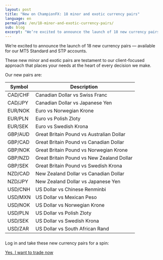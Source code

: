 ```yaml
---
layout: post
title: "New on ChampionFX: 18 minor and exotic currency pairs"
language: en
permalink: /en/18-minor-and-exotic-currency-pairs/
sub: blog
excerpt: "We’re excited to announce the launch of 18 new currency pairs – available for our MT5 Standard and STP accounts..."
---
```

We’re excited to announce the launch of 18 new currency pairs –– available for our MT5 Standard and STP accounts.

These new minor and exotic pairs are testament to our client-focused approach that places your needs at the heart of every decision we make.

Our new pairs are:

<table>
	<thead>
		<tr>
			<th>Symbol</th>
			<th>Description</th>
		</tr>
	</thead>
	<tfoot>
		<tr>
			<th></th>
			<th></th>
		</tr>
	</tfoot>
	<tbody>
		<tr>
			<td>CAD/CHF</td>
			<td>Canadian Dollar vs Swiss Franc</td>
		</tr>
		<tr>
			<td>CAD/JPY</td>
			<td>Canadian Dollar vs Japanese Yen</td>
		</tr>
		<tr>
			<td>EUR/NOK</td>
			<td>Euro vs Norwegian Krone</td>
		</tr>
		<tr>
			<td>EUR/PLN</td>
			<td>Euro vs Polish Zloty</td>
		</tr>
		<tr>
			<td>EUR/SEK</td>
			<td>Euro vs Swedish Krona</td>
		</tr>
		<tr>
			<td>GBP/AUD</td>
			<td>Great Britain Pound vs Australian Dollar</td>
		</tr>
		<tr>
			<td>GBP/CAD</td>
			<td>Great Britain Pound vs Canadian Dollar</td>
		</tr>
		<tr>
			<td>GBP/NOK</td>
			<td>Great Britain Pound vs Norwegian Krone</td>
		</tr>
		<tr>
			<td>GBP/NZD</td>
			<td>Great Britain Pound vs New Zealand Dollar</td>
		</tr>
		<tr>
			<td>GBP/SEK</td>
			<td>Great Britain Pound vs Swedish Krona</td>
		</tr>
		<tr>
			<td>NZD/CAD</td>
			<td>New Zealand Dollar vs Canadian Dollar</td>
		</tr>
		<tr>
			<td>NZD/JPY</td>
			<td>New Zealand Dollar vs Japanese Yen</td>
		</tr>
		<tr>
			<td>USD/CNH</td>
			<td>US Dollar vs Chinese Renminbi</td>
		</tr>
		<tr>
			<td>USD/MXN</td>
			<td>US Dollar vs Mexican Peso</td>
		</tr>
		<tr>
			<td>USD/NOK</td>
			<td>US Dollar vs Norwegian Krone</td>
		</tr>
		<tr>
			<td>USD/PLN</td>
			<td>US Dollar vs Polish Zloty</td>
		</tr>
		<tr>
			<td>USD/SEK</td>
			<td>US Dollar vs Swedish Krona</td>
		</tr>
		<tr>
			<td>USD/ZAR</td>
			<td>US Dollar vs South African Rand</td>
		</tr>				
	</tbody>
</table>

Log in and take these new currency pairs for a spin:

<p class="cta"><a class="button" href="https://oauth.champion-fx.com/oauth2/authorize?app_id=2472&l=EN"><span>Yes, I want to trade now</span></a></p>